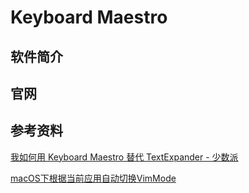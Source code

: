 # Keyboard Maestro

## 软件简介

## 官网

## 参考资料

[我如何用 Keyboard Maestro 替代 TextExpander - 少数派](https://sspai.com/post/39495)

[macOS下根据当前应用自动切换VimMode](https://www.jianshu.com/p/bdfedfe3d15a)

